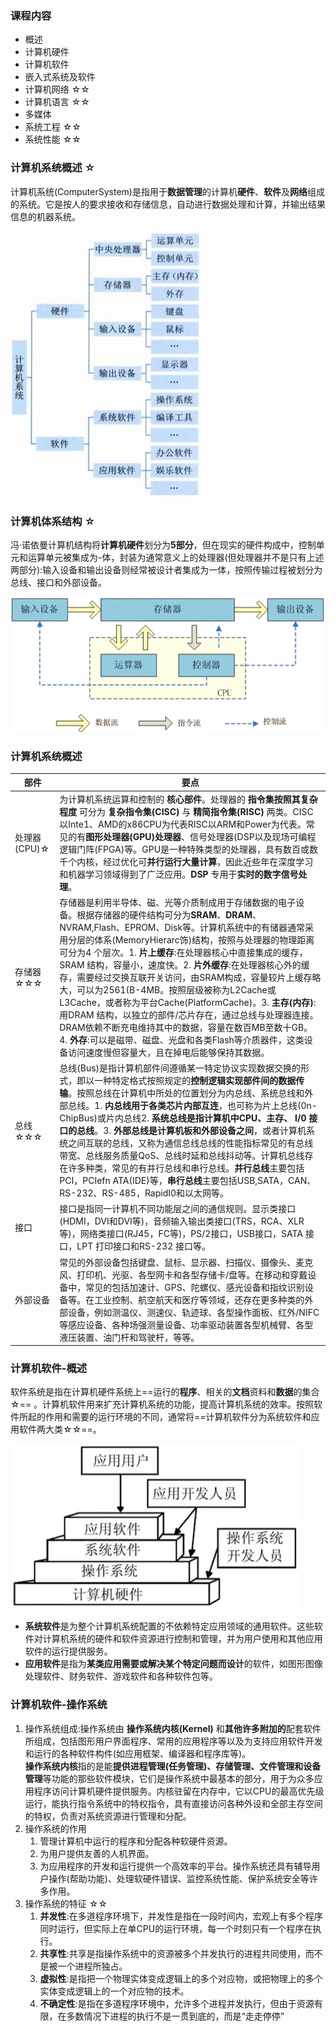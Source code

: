 
### 课程内容

- 概述
- 计算机硬件
- 计算机软件
- 嵌入式系统及软件
- 计算机网络 ☆☆
- 计算机语言 ☆☆
- 多媒体
- 系统工程 ☆☆
- 系统性能 ☆☆

### 计算机系统概述 ☆

计算机系统(ComputerSystem)是指用于**数据管理**的计算机**硬件**、**软件**及**网络**组成的系统。它是按人的要求接收和存储信息，自动进行数据处理和计算，并输出结果信息的机器系统。

![](./assets/285c688c0df4aee20737d800e3f4f7f8_MD5.jpeg)

### 计算机体系结构 ☆

冯·诺依曼计算机结构将**计算机硬件**划分为**5部分**，但在现实的硬件构成中，控制单元和运算单元被集成为-体，封装为通常意义上的处理器(但处理器并不是只有上述两部分):输入设备和输出设备则经常被设计者集成为一体，按照传输过程被划分为总线、接口和外部设备。

![](./assets/a2d220bf98c180b7b85b112ed4869eac_MD5.jpeg)

### 计算机系统概述


| 部件        | 要点                                                                                                                                                                                                                                                                                                                                                                                                                                                                           |
| ----------------- | -------------------------------------------------------------------------------------------------------------------------------------------------------------------------------------------------------------------------------------------------------------------------------------------------------------------------------------------------------------------------------------------------------------------------------------------------------------------------------- |
| 处理器(CPU)☆ | 为计算机系统运算和控制的 **核心部件**。处理器的 **指令集按照其复杂程度** 可分为 **复杂指令集(CISC)** 与 **精简指令集(RISC)** 两类。CISC以Inte1、AMD的x86CPU为代表RISC以ARM和Power为代表。常见的有**图形处理器(GPU)处理器**、信号处理器(DSP以及现场可编程逻辑门阵(FPGA)等。GPU是一种特殊类型的处理器，具有数百或数千个内核，经过优化可**并行运行大量计算**，因此近些年在深度学习和机器学习领域得到了广泛应用。**DSP** 专用于**实时的数字信号处理**。                                                                                                                                                                                                |
| 存储器☆☆☆        | 存储器是利用半导体、磁、光等介质制成用于存储数据的电子设备。根据存储器的硬件结构可分为**SRAM**、**DRAM**、NVRAM,Flash、EPROM、Disk等。计算机系统中的有储器通常采用分层的体系(MemoryHierarc饰)结构，按照与处理器的物理距离可分为4 个层次。1. **片上缓存**:在处理器核心中直接集成的缓存，SRAM 结构，容量小，速度快。2. **片外缓存**:在处理器核心外的缓存，需要经过交换互联开关访问，由SRAM构成，容量较片上缓存略大，可以为2561(B-4MB。按照层级被称为L2Cache或L3Cache，或者称为平台Cache(PlatformCache)。3. **主存(内存)**:用DRAM 结构，以独立的部件/芯片存在，通过总线与处理器连接。DRAM依赖不断充电维持其中的数据，容量在数百MB至数十GB。 4. **外存**:可以是磁带、磁盘、光盘和各类Flash等介质器件，这类设备访问速度慢但容量大，且在掉电后能够保持其数据。 |
| 总线☆☆☆     | 总线(Bus)是指计算机部件间遵循某一特定协议实现数据交换的形式，即以一种特定格式按照规定的**控制逻辑实现部件间的数据传输**。按照总线在计算机中所处的位置划分为内总线、系统总线和外部总线。1. **内总线用于各类芯片内部互连**，也可称为片上总线(0n-ChipBus)或片内总线2. **系统总线是指计算机中CPU、主存、 I/0 接口的总线**。3. **外部总线是计算机板和外部设备之间**，或者计算机系统之间互联的总线，又称为通信总线总线的性能指标常见的有总线带宽、总线服务质量QoS、总线时延和总线抖动等。计算机总线存在许多种类，常见的有并行总线和串行总线。**并行总线**主要包括PCI，PCIefn ATA(IDE)等，**串行总线**主要包括USB,SATA，CAN、RS-232、RS-485，RapidI0和以太网等。                                                                              |
| 接口            | 接口是指同一计算机不同功能层之间的通信规则。显示类接口(HDMI，DVI和DVI等)，音频输入输出类接口(TRS，RCA、XLR等)，网络类接口(RJ45，FC等)，PS/2接口，USB接口，SATA 接口，LPT 打印接口和RS-232 接口等。                                                                                                                                                                                                                                                                                                                                                 |
| 外部设备              | 常见的外部设备包括键盘、鼠标、显示器、扫描仪、摄像头、麦克风、打印机、光驱、各型网卡和各型存储卡/盘等。在移动和穿戴设备中，常见的包括加速计、GPS、陀螺仪、感光设备和指纹识别设备等。在工业控制、航空航天和医疗等领域，还存在更多种类的外部设备，例如测温仪、测速仪、轨迹球、各型操作面板、红外/NIFC 等感应设备、各种场强测量设备、功率驱动装置各型机械臂、各型液压装置、油门杆和驾驶杆，等等。                                                                                                                                                                                                                                                                             |
### 计算机软件-概述 

软件系统是指在计算机硬件系统上==运行的**程序**、相关的**文档**资料和**数据**的集合☆== 。计算机软件用来扩充计算机系统的功能，提高计算机系统的效率。按照软件所起的作用和需要的运行环境的不同，通常将==计算机软件分为系统软件和应用软件两大类☆☆==。

![](./assets/3e26a72a2cd294ddaebbe0983710a7e0_MD5.jpeg)

- **系统软件**是为整个计算机系统配置的不依赖特定应用领域的通用软件。这些软件对计算机系统的硬件和软件资源进行控制和管理，并为用户使用和其他应用软件的运行提供服务。
- **应用软件**是指为**某类应用需要或解决某个特定问题而设计**的软件，如图形图像处理软件、财务软件、游戏软件和各种软件包等。

### 计算机软件-操作系统

1. 操作系统组成:操作系统由 **操作系统内核(Kernel)** 和**其他许多附加的**配套软件所组成，包括图形用户界面程序、常用的应用程序等以及为支持应用软件开发和运行的各种软件构件(如应用框架、编译器和程序库等)。  
   **操作系统内核**指的是能**提供进程管理(任务管理)、存储管理、文件管理和设备管理**等功能的那些软件模块，它们是操作系统中最基本的部分，用于为众多应用程序访问计算机硬件提供服务。内核驻留在内存中，它以CPU的最高优先级运行，能执行指令系统中的特权指令，具有直接访问各种外设和全部主存空间的特权，负责对系统资源进行管理和分配。
2. 操作系统的作用
	1. 管理计算机中运行的程序和分配各种软硬件资源。
	2. 为用户提供友善的人机界面。
	3. 为应用程序的开发和运行提供一个高效率的平台。操作系统还具有辅导用户操作(帮助功能)、处理软硬件错误、监控系统性能、保护系统安全等许多作用。
3. 操作系统的特征 ☆☆
	1. **并发性**:在多道程序环境下，并发性是指在一段时间内，宏观上有多个程序同时运行，但实际上在单CPU的运行环境，每一个时刻只有一个程序在执行。
	2. **共享性**:共享是指操作系统中的资源被多个并发执行的进程共同使用，而不是被一个进程所独占。
	3. **虚拟性**:是指把一个物理实体变成逻辑上的多个对应物，或把物理上的多个实体变成逻辑上的一个对应物的技术。
	4. **不确定性**:是指在多道程序环境中，允许多个进程并发执行，但由于资源有限，在多数情况下进程的执行不是一贯到底的，而是“走走停停”

